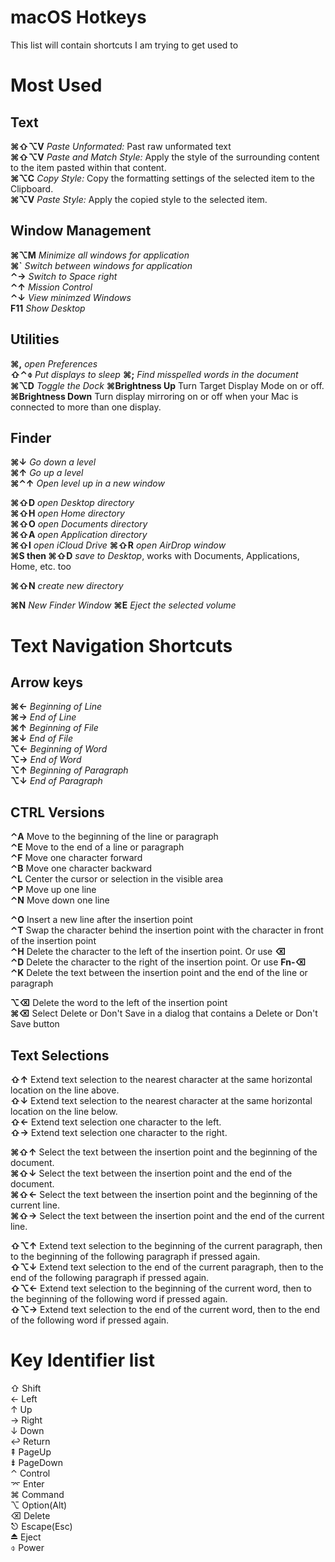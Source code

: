 # macOS Hotkeys

This list will contain shortcuts I am trying to get used to


# Most Used


## Text

**⌘⇧⌥V**  *Paste Unformated:* Past raw unformated text  
**⌘⇧⌥V**  *Paste and Match Style:* Apply the style of the surrounding content to the item pasted within that content.  
**⌘⌥C**  *Copy Style:* Copy the formatting settings of the selected item to the Clipboard.  
**⌘⌥V**  *Paste Style:* Apply the copied style to the selected item.  



## Window Management

**⌘⌥M**  *Minimize all windows for application*  
**⌘`**  *Switch between windows for application*  
**⌃→**  *Switch to Space right*  
**⌃↑**  *Mission Control*  
**⌃↓**  *View minimzed Windows*  
**F11**  *Show Desktop*  



## Utilities

**⌘,**  *open Preferences*  
**⇧⌃⌽**  *Put displays to sleep* 
**⌘;**  *Find misspelled words in the document*  
**⌘⌥D**  *Toggle the Dock*
**⌘Brightness Up** Turn Target Display Mode on or off.  
**⌘Brightness Down** Turn display mirroring on or off when your Mac is connected to more than one display.  


## Finder

**⌘↓**  *Go down a level*  
**⌘↑**  *Go up a level*  
**⌘⌃↑**   *Open level up in a new window*     

**⌘⇧D**  *open Desktop directory*  
**⌘⇧H**  *open Home directory*  
**⌘⇧O**  *open Documents directory*  
**⌘⇧A**  *open Application directory*  
**⌘⇧I**  *open iCloud Drive*
**⌘⇧R**  *open AirDrop window*  
**⌘S then ⌘⇧D**  *save to Desktop*, works with Documents, Applications, Home, etc. too  

**⌘⇧N**  *create new directory*

**⌘N**  *New Finder Window*
**⌘E**  *Eject the selected volume*  





# Text Navigation Shortcuts

## Arrow keys

**⌘←**  *Beginning of Line*  
**⌘→**  *End of Line*  
**⌘↑**  *Beginning of File*  
**⌘↓**  *End of File*  
**⌥←**  *Beginning of Word*  
**⌥→**  *End of Word*  
**⌥↑**  *Beginning of Paragraph*  
**⌥↓**  *End of Paragraph*  


## CTRL Versions

**⌃A**  Move to the beginning of the line or paragraph  
**⌃E**  Move to the end of a line or paragraph  
**⌃F**  Move one character forward  
**⌃B**  Move one character backward  
**⌃L**  Center the cursor or selection in the visible area  
**⌃P**  Move up one line  
**⌃N**  Move down one line  


**⌃O**  Insert a new line after the insertion point  
**⌃T**  Swap the character behind the insertion point with the character in front of the insertion point  
**⌃H**  Delete the character to the left of the insertion point. Or use **⌫**  
**⌃D**  Delete the character to the right of the insertion point. Or use **Fn-⌫**  
**⌃K**  Delete the text between the insertion point and the end of the line or paragraph  


**⌥⌫**  Delete the word to the left of the insertion point  
**⌘⌫**  Select Delete or Don't Save in a dialog that contains a Delete or Don't Save button  


## Text Selections

**⇧↑**  Extend text selection to the nearest character at the same horizontal location on the line above.  
**⇧↓**  Extend text selection to the nearest character at the same horizontal location on the line below.  
**⇧←**  Extend text selection one character to the left.  
**⇧→**  Extend text selection one character to the right.  

**⌘⇧↑**  Select the text between the insertion point and the beginning of the document.  
**⌘⇧↓**  Select the text between the insertion point and the end of the document.  
**⌘⇧←**  Select the text between the insertion point and the beginning of the current line.  
**⌘⇧→**  Select the text between the insertion point and the end of the current line.  

**⇧⌥↑**  Extend text selection to the beginning of the current paragraph, then to the beginning of the following paragraph if pressed again.  
**⇧⌥↓**  Extend text selection to the end of the current paragraph, then to the end of the following paragraph if pressed again.  
**⇧⌥←**  Extend text selection to the beginning of the current word, then to the beginning of the following word if pressed again.  
**⇧⌥→**  Extend text selection to the end of the current word, then to the end of the following word if pressed again.  


# Key Identifier list 
⇧ Shift  
← Left  
↑ Up  
→ Right  
↓ Down  
↩ Return  
⇞ PageUp  
⇟ PageDown  
⌃ Control  
⌤ Enter  
⌘ Command  
⌥ Option(Alt)  
⌫ Delete  
⎋ Escape(Esc)  
⏏ Eject  
⌽ Power  
